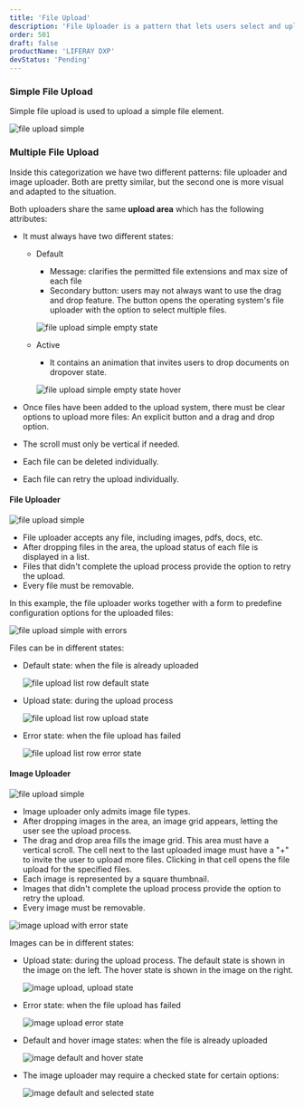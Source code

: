 ```yaml
---
title: 'File Upload'
description: 'File Uploader is a pattern that lets users select and upload images to the system.'
order: 501
draft: false
productName: 'LIFERAY DXP'
devStatus: 'Pending'
---
```


### Simple File Upload

Simple file upload is used to upload a simple file element.

![file upload simple](/images/lexicon/FileUploadSimple.png)

### Multiple File Upload

Inside this categorization we have two different patterns: file uploader and image uploader. Both are pretty similar, but the second one is more visual and adapted to the situation.

Both uploaders share the same **upload area** which has the following attributes:

-   It must always have two different states:

    -   Default

        -   Message: clarifies the permitted file extensions and max size of each file
        -   Secondary button: users may not always want to use the drag and drop feature. The button opens the operating system's file uploader with the option to select multiple files.

        ![file upload simple empty state](/images/lexicon/FileUploadEmptyState.png)

    -   Active

        -   It contains an animation that invites users to drop documents on dropover state.

        ![file upload simple empty state hover](/images/lexicon/FileUploadEmptyStateHover.png)

-   Once files have been added to the upload system, there must be clear options to upload more files: An explicit button and a drag and drop option.
-   The scroll must only be vertical if needed.
-   Each file can be deleted individually.
-   Each file can retry the upload individually.

#### File Uploader

![file upload simple](/images/lexicon/FileUpload.png)

-   File uploader accepts any file, including images, pdfs, docs, etc.
-   After dropping files in the area, the upload status of each file is displayed in a list.
-   Files that didn't complete the upload process provide the option to retry the upload.
-   Every file must be removable.

In this example, the file uploader works together with a form to predefine configuration options for the uploaded files:

![file upload simple with errors](/images/lexicon/FileUploaderErrorStatePanelOpen.png)

Files can be in different states:

-   Default state: when the file is already uploaded

    ![file upload list row default state](/images/lexicon/FileUploadListDefault.png)

-   Upload state: during the upload process

    ![file upload list row upload state](/images/lexicon/FileUploadListProgress.png)

-   Error state: when the file upload has failed

    ![file upload list row error state](/images/lexicon/FileUploadListError.png)

#### Image Uploader

![file upload simple](/images/lexicon/FileUploadImageUpload.png)

-   Image uploader only admits image file types.
-   After dropping images in the area, an image grid appears, letting the user see the upload process.
-   The drag and drop area fills the image grid. This area must have a vertical scroll. The cell next to the last uploaded image must have a "+" to invite the user to upload more files. Clicking in that cell opens the file upload for the specified files.
-   Each image is represented by a square thumbnail.
-   Images that didn't complete the upload process provide the option to retry the upload.
-   Every image must be removable.

![image upload with error state](/images/lexicon/FileUploadImageUploadErrors.png)

Images can be in different states:

-   Upload state: during the upload process. The default state is shown in the image on the left. The hover state is shown in the image on the right.

    ![image upload, upload state](/images/lexicon/FileUploadImageStates.png)

-   Error state: when the file upload has failed

    ![image upload error state](/images/lexicon/FileUploadImageStatesError.png)

-   Default and hover image states: when the file is already uploaded

    ![image default and hover state](/images/lexicon/FileUploadImageStatesDefaultHover.png)

-   The image uploader may require a checked state for certain options:

    ![image default and selected state](/images/lexicon/FileUploadImageStatesChecbox.png)
